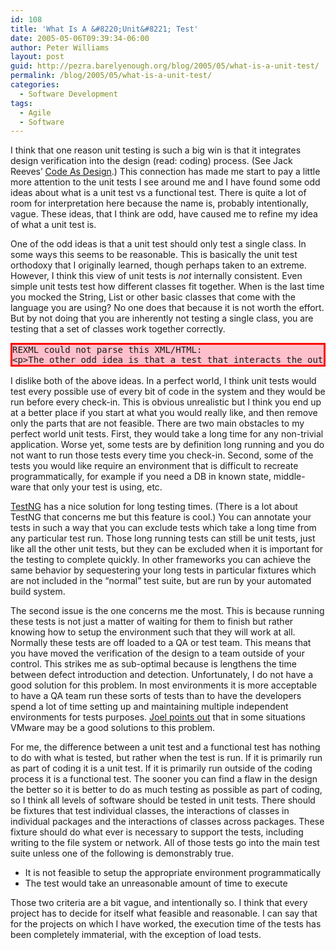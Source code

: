 ```yaml
---
id: 108
title: 'What Is A &#8220;Unit&#8221; Test'
date: 2005-05-06T09:39:34-06:00
author: Peter Williams
layout: post
guid: http://pezra.barelyenough.org/blog/2005/05/what-is-a-unit-test/
permalink: /blog/2005/05/what-is-a-unit-test/
categories:
  - Software Development
tags:
  - Agile
  - Software
---
```

I think that one reason unit testing is such a big win is that it integrates design verification into the design (read: coding) process. (See Jack Reeves&#8217; [Code As Design](http://www.developerdotstar.com/mag/articles/reeves_design.html).) This connection has made me start to pay a little more attention to the unit tests I see around me and I have found some odd ideas about what is a unit test vs a functional test. There is quite a lot of room for interpretation here because the name is, probably intentionally, vague. These ideas, that I think are odd, have caused me to refine my idea of what a unit test is.

One of the odd ideas is that a unit test should only test a single class. In some ways this seems to be reasonable. This is basically the unit test orthodoxy that I originally learned, though perhaps taken to an extreme. However, I think this view of unit tests is _not_ internally consistent. Even simple unit tests test how different classes fit together. When is the last time you mocked the String, List or other basic classes that come with the language you are using? No one does that because it is not worth the effort. But by not doing that you are inherently not testing a single class, you are testing that a set of classes work together correctly.

<pre class='markdown-html-error' style='border: solid 3px red; background-color: pink'>REXML could not parse this XML/HTML: 
&lt;p&gt;The other odd idea is that a test that interacts the outside world &#8212; the file system, network, etc. &#8212 should be called "functional" tests rather than unit tests.  I am a firm believer that names are, almost always, important.  The impact of calling the tests functional, rather than unit, is that they do not get run nearly as often.  This happens because the "functional" tests often require significant setup.  So everyone basically avoids running the functional tests that are not directly related to the code on which they are working, even if some portion of them are easy to run.&lt;/p&gt;</pre>

I dislike both of the above ideas. In a perfect world, I think unit tests would test every possible use of every bit of code in the system and they would be run before every check-in. This is obvious unrealistic but I think you end up at a better place if you start at what you would really like, and then remove only the parts that are not feasible. There are two main obstacles to my perfect world unit tests. First, they would take a long time for any non-trivial application. Worse yet, some tests are by definition long running and you do not want to run those tests every time you check-in. Second, some of the tests you would like require an environment that is difficult to recreate programmatically, for example if you need a DB in known state, middle-ware that only your test is using, etc.

[TestNG](http://www.beust.com/testng/) has a nice solution for long testing times. (There is a lot about TestNG that concerns me but this feature is cool.) You can annotate your tests in such a way that you can exclude tests which take a long time from any particular test run. Those long running tests can still be unit tests, just like all the other unit tests, but they can be excluded when it is important for the testing to complete quickly. In other frameworks you can achieve the same behavior by sequestering your long tests in particular fixtures which are not included in the &#8220;normal&#8221; test suite, but are run by your automated build system.

The second issue is the one concerns me the most. This is because running these tests is not just a matter of waiting for them to finish but rather knowing how to setup the environment such that they will work at all. Normally these tests are off loaded to a QA or test team. This means that you have moved the verification of the design to a team outside of your control. This strikes me as sub-optimal because is lengthens the time between defect introduction and detection. Unfortunately, I do not have a good solution for this problem. In most environments it is more acceptable to have a QA team run these sorts of tests than to have the developers spend a lot of time setting up and maintaining multiple independent environments for tests purposes. [Joel points out](http://www.joelonsoftware.com/items/2005/05/02.html) that in some situations VMware may be a good solutions to this problem.

For me, the difference between a unit test and a functional test has nothing to do with what is tested, but rather when the test is run. If it is primarily run as part of coding it is a unit test. If it is primarily run outside of the coding process it is a functional test. The sooner you can find a flaw in the design the better so it is better to do as much testing as possible as part of coding, so I think all levels of software should be tested in unit tests. There should be fixtures that test individual classes, the interactions of classes in individual packages and the interactions of classes across packages. These fixture should do what ever is necessary to support the tests, including writing to the file system or network. All of those tests go into the main test suite unless one of the following is demonstrably true.

  * It is not feasible to setup the appropriate environment programmatically
  * The test would take an unreasonable amount of time to execute

Those two criteria are a bit vague, and intentionally so. I think that every project has to decide for itself what feasible and reasonable. I can say that for the projects on which I have worked, the execution time of the tests has been completely immaterial, with the exception of load tests.
